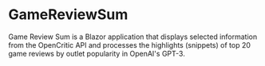 # GameReviewSum
Game Review Sum is a Blazor application that displays selected information from the OpenCritic API and processes the highlights (snippets) of top 20 game reviews by outlet popularity in OpenAI's GPT-3.
